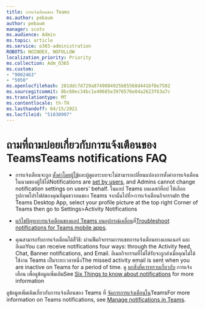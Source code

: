 ```yaml
---
title: การแจ้งเตือนของ Teams
ms.author: pebaum
author: pebaum
manager: scotv
ms.audience: Admin
ms.topic: article
ms.service: o365-administration
ROBOTS: NOINDEX, NOFOLLOW
localization_priority: Priority
ms.collection: Adm_O365
ms.custom:
- "9002463"
- "5050"
ms.openlocfilehash: 281ddc7d729a8749084925b85568d441bf8e7502
ms.sourcegitcommit: 8bc60ec34bc1e40685e3976576e04a2623f63a7c
ms.translationtype: MT
ms.contentlocale: th-TH
ms.lasthandoff: 04/15/2021
ms.locfileid: "51830997"
---
```

# <a name="teams-notifications-faq"></a><span data-ttu-id="7d5ab-102">ถามที่ถามบ่อยเกี่ยวกับการแจ้งเตือนของ Teams</span><span class="sxs-lookup"><span data-stu-id="7d5ab-102">Teams notifications FAQ</span></span>


- <span data-ttu-id="7d5ab-103">การแจ้งเตือนจะถูก [ตั้งค่าโดยผู้ใช้](https://support.microsoft.com/office/1cc31834-5fe5-412b-8edb-43fecc78413d)และผู้ดูแลระบบจะไม่สามารถเปลี่ยนแปลงการตั้งค่าการแจ้งเตือนในนามของผู้ใช้ได้</span><span class="sxs-lookup"><span data-stu-id="7d5ab-103">Notifications are [set by users](https://support.microsoft.com/office/1cc31834-5fe5-412b-8edb-43fecc78413d), and Admins cannot change notification settings on users' behalf.</span></span> <span data-ttu-id="7d5ab-104">ในแอป Teams บนเดสก์ท็อป ให้เลือกรูปภาพโปรไฟล์ของคุณที่มุมขวาบนของ Teams จากนั้นไปที่>การแจ้งเตือนกิจกรรม</span><span class="sxs-lookup"><span data-stu-id="7d5ab-104">In the Teams Desktop App, select your profile picture at the top right Corner of Teams then go to Settings>Activity Notifications</span></span>

- <span data-ttu-id="7d5ab-105">[แก้ไขปัญหาการแจ้งเตือนของแอป Teams บนอุปกรณ์เคลื่อน](https://support.microsoft.com/office/6d125ac2-e440-4fab-8e4c-2227a52d460c)ที่</span><span class="sxs-lookup"><span data-stu-id="7d5ab-105">[Troubleshoot notifications for Teams mobile apps](https://support.microsoft.com/office/6d125ac2-e440-4fab-8e4c-2227a52d460c).</span></span>

- <span data-ttu-id="7d5ab-106">คุณสามารถรับการแจ้งเตือนได้สี่วิธี: ผ่านฟีดกิจกรรมการแชทการแจ้งเตือนทางแบนเนอร์ และอีเมล</span><span class="sxs-lookup"><span data-stu-id="7d5ab-106">You can receive notifications four ways: through the Activity feed, Chat, Banner notifications, and Email.</span></span> <span data-ttu-id="7d5ab-107">อีเมลกิจกรรมที่ไม่ได้รับจะถูกส่งเมื่อคุณไม่ได้ใช้งาน Teams เป็นระยะเวลาหนึ่ง</span><span class="sxs-lookup"><span data-stu-id="7d5ab-107">The missed activity email is sent when you are inactive on Teams for a period of time.</span></span> <span data-ttu-id="7d5ab-108">ดู [หกสิ่งที่ควรทราบเกี่ยวกับ](https://support.microsoft.com/office/abb62c60-3d15-4968-b86a-42fea9c22cf4) การแจ้งเตือน เพื่อดูข้อมูลเพิ่มเติม</span><span class="sxs-lookup"><span data-stu-id="7d5ab-108">See [Six Things to know about notifications](https://support.microsoft.com/office/abb62c60-3d15-4968-b86a-42fea9c22cf4) for more information</span></span>

<span data-ttu-id="7d5ab-109">ดูข้อมูลเพิ่มเติมเกี่ยวกับการแจ้งเตือนของ Teams ที่  [จัดการการแจ้งเตือนใน](https://support.office.com/article/1cc31834-5fe5-412b-8edb-43fecc78413d#ID0EAABAAA)Teams</span><span class="sxs-lookup"><span data-stu-id="7d5ab-109">For more information on Teams notifications, see  [Manage notifications in Teams](https://support.office.com/article/1cc31834-5fe5-412b-8edb-43fecc78413d#ID0EAABAAA).</span></span>
